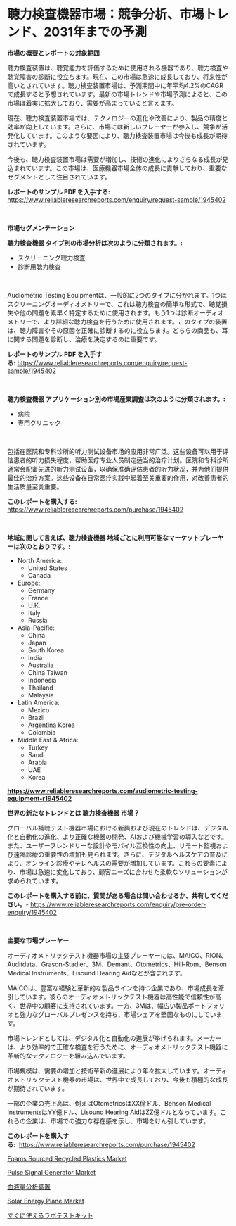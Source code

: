 <p><h1>聴力検査機器市場：競争分析、市場トレンド、2031年までの予測</h1></p><p><strong>市場の概要とレポートの対象範囲</strong></p>
<p><p>聴力検査装置は、聴覚能力を評価するために使用される機器であり、聴力検査や聴覚障害の診断に役立ちます。現在、この市場は急速に成長しており、将来性が高いとされています。聴力検査装置市場は、予測期間中に年平均4.2%のCAGRで成長すると予想されています。最新の市場トレンドや市場予測によると、この市場は着実に拡大しており、需要が高まっていると言えます。</p><p>現在、聴力検査装置市場では、テクノロジーの進化や改善により、製品の精度と効率が向上しています。さらに、市場には新しいプレーヤーが参入し、競争が活発化しています。このような要因により、聴力検査装置市場は今後も成長が期待されています。</p><p>今後も、聴力検査装置市場は需要が増加し、技術の進化によりさらなる成長が見込まれています。この市場は、医療機器市場全体の成長に貢献しており、重要なセグメントとして注目されています。</p></p>
<p><strong>レポートのサンプル PDF を入手する:</strong> <a href="https://www.reliableresearchreports.com/enquiry/request-sample/1945402">https://www.reliableresearchreports.com/enquiry/request-sample/1945402</a></p>
<p>&nbsp;</p>
<p><strong>市場セグメンテーション</strong></p>
<p><strong>聴力検査機器 タイプ別の市場分析は次のように分類されます。:</strong></p>
<p><ul><li>スクリーニング聴力検査</li><li>診断用聴力検査</li></ul></p>
<p>&nbsp;</p>
<p><p>Audiometric Testing Equipmentは、一般的に2つのタイプに分かれます。1つはスクリーニングオーディオメトリーで、これは聴力検査の簡単な形式で、聴覚損失や他の問題を素早く特定するために使用されます。もう1つは診断オーディオメトリーで、より詳細な聴力検査を行うために使用されます。このタイプの装置は、聴力障害やその原因を正確に診断するのに役立ちます。どちらの商品も、耳に関する問題を診断し、治療を決定するのに重要です。</p></p>
<p><strong>レポートのサンプル PDF を入手する:</strong>&nbsp;<a href="https://www.reliableresearchreports.com/enquiry/request-sample/1945402">https://www.reliableresearchreports.com/enquiry/request-sample/1945402</a></p>
<p>&nbsp;</p>
<p><strong> 聴力検査機器 アプリケーション別の市場産業調査は次のように分類されます。:</strong></p>
<p><ul><li>病院</li><li>専門クリニック</li></ul></p>
<p>&nbsp;</p>
<p><p>包括在医院和专科诊所的听力测试设备市场的应用非常广泛。这些设备可以用于评估患者的听力损失程度，帮助医疗专业人员制定适当的治疗计划。医院和专科诊所通常会配备先进的听力测试设备，以确保准确评估患者的听力状况，并为他们提供最佳的治疗方案。这些设备在日常医疗实践中起着至关重要的作用，对改善患者的生活质量至关重要。</p></p>
<p><strong>このレポートを購入する:</strong>&nbsp; <a href="https://www.reliableresearchreports.com/purchase/1945402">https://www.reliableresearchreports.com/purchase/1945402</a></p>
<p>&nbsp;</p>
<p><strong>地域に関して言えば、聴力検査機器 地域ごとに利用可能なマーケットプレーヤーは次のとおりです。:</strong></p>
<p><ul>
    <li>
        North America:
        <ul>
            <li>United States</li>
            <li>Canada</li>
        </ul>
    </li>
    <li>
        Europe:
        <ul>
            <li>Germany</li>
            <li>France</li>
            <li>U.K.</li>
            <li>Italy</li>
            <li>Russia</li>
        </ul>
    </li>
    <li>
        Asia-Pacific:
        <ul>
            <li>China</li>
            <li>Japan</li>
            <li>South Korea</li>
            <li>India</li>
            <li>Australia</li>
            <li>China Taiwan</li>
            <li>Indonesia</li>
            <li>Thailand</li>
            <li>Malaysia</li>
        </ul>
    </li>
    <li>
        Latin America:
        <ul>
            <li>Mexico</li>
            <li>Brazil</li>
            <li>Argentina Korea</li>
            <li>Colombia</li>
        </ul>
    </li>
    <li>
        Middle East & Africa:
        <ul>
            <li>Turkey</li>
            <li>Saudi</li>
            <li>Arabia</li>
            <li>UAE</li>
            <li>Korea</li>
        </ul>
    </li>
    </ul></p>
<p><strong><a href="https://www.reliableresearchreports.com/audiometric-testing-equipment-r1945402">https://www.reliableresearchreports.com/audiometric-testing-equipment-r1945402</a></strong>&nbsp;</p>
<p><strong>世界の新たなトレンドとは 聴力検査機器 市場？</strong></p>
<p><p>グローバル補聴テスト機器市場における新興および現在のトレンドは、デジタル化と自動化の進化、より正確な機器の開発、AIおよび機械学習の導入などです。また、ユーザーフレンドリーな設計やモバイル互換性の向上、リモート監視および遠隔診療の重要性の増加も見られます。さらに、デジタルヘルスケアの普及により、オンライン診療やテレヘルスの需要が増加しています。これらの要素により、市場は急速に変化しており、顧客ニーズに合わせた柔軟なソリューションが求められています。</p></p>
<p><strong>このレポートを購入する前に、質問がある場合は問い合わせるか、共有してください。</strong>- <a href="https://www.reliableresearchreports.com/enquiry/pre-order-enquiry/1945402">https://www.reliableresearchreports.com/enquiry/pre-order-enquiry/1945402</a></p>
<p>&nbsp;</p>
<p><strong>主要な市場プレーヤー</strong></p>
<p><p>オーディオメトリックテスト機器市場の主要プレーヤーには、MAICO、RION、Auditdata、Grason-Stadler、3M、Demant、Otometrics、Hill-Rom、Benson Medical Instruments、Lisound Hearing Aidなどが含まれます。</p><p>MAICOは、豊富な経験と革新的な製品ラインを持つ企業であり、市場成長を牽引しています。彼らのオーディオメトリックテスト機器は高性能で信頼性が高く、世界中の顧客に支持されています。一方、3Mは、幅広い製品ポートフォリオと強力なグローバルプレゼンスを持ち、市場シェアを堅固なものにしています。</p><p>市場トレンドとしては、デジタル化と自動化の進展が挙げられます。メーカーは、より効率的で正確な検査を行うために、オーディオメトリックテスト機器に革新的なテクノロジーを組み込んでいます。</p><p>市場規模は、需要の増加と技術革新の進展により年々拡大しています。オーディオメトリックテスト機器の市場は、世界中で成長しており、今後も積極的な成長が期待されています。</p><p>一部の企業の売上高は、例えばOtometricsはXX億ドル、Benson Medical InstrumentsはYY億ドル、Lisound Hearing AidはZZ億ドルとなっています。これらの企業は、市場での強力な存在感を示し、市場をけん引しています。</p></p>
<p><strong>このレポートを購入する:</strong>&nbsp;&nbsp;<a href="https://www.reliableresearchreports.com/purchase/1945402">https://www.reliableresearchreports.com/purchase/1945402</a></p>
<p><p><a href="https://issuu.com/reportprime-2/docs/foams-sourced-recycled-plastics-market-size-2030.p">Foams Sourced Recycled Plastics Market</a></p><p><a href="https://www.linkedin.com/pulse/pulse-signal-generator-market-analysis-its-cagr-segmentation-fbx1f">Pulse Signal Generator Market</a></p><p><a href="https://github.com/roulaayoub-saad/Market-Research-Report-List-1/blob/main/448728758628.md">血液量分析装置</a></p><p><a href="https://www.linkedin.com/pulse/decoding-solar-energy-plane-market-deep-dive-latest-trends-segmentation-kkvje">Solar Energy Plane Market</a></p><p><a href="https://github.com/zjkmgcs938405/Market-Research-Report-List-2/blob/main/794445658627.md">すぐに使えるラボテストキット</a></p></p>
